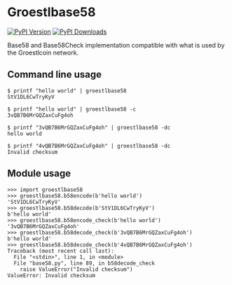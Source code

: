 # Groestlbase58

[![PyPI Version][pypi-image]](https://pypi.python.org/pypi?name=Groestlbase58&:action=display)
[![PyPI Downloads][pypi-downloads-image]](https://pypi.python.org/pypi?name=Groestlbase58&:action=display)

Base58 and Base58Check implementation compatible with what is used by the
Groestlcoin network.


## Command line usage

    $ printf "hello world" | groestlbase58
    StV1DL6CwTryKyV

    $ printf "hello world" | groestlbase58 -c
    3vQB7B6MrGQZaxCuFg4oh

    $ printf "3vQB7B6MrGQZaxCuFg4oh" | groestlbase58 -dc
    hello world

    $ printf "4vQB7B6MrGQZaxCuFg4oh" | groestlbase58 -dc
    Invalid checksum


## Module usage

    >>> import groestlbase58
    >>> groestlbase58.b58encode(b'hello world')
    'StV1DL6CwTryKyV'
    >>> groestlbase58.b58decode(b'StV1DL6CwTryKyV')
    b'hello world'
    >>> groestlbase58.b58encode_check(b'hello world')
    '3vQB7B6MrGQZaxCuFg4oh'
    >>> groestlbase58.b58decode_check(b'3vQB7B6MrGQZaxCuFg4oh')
    b'hello world'
    >>> groestlbase58.b58decode_check(b'4vQB7B6MrGQZaxCuFg4oh')
    Traceback (most recent call last):
      File "<stdin>", line 1, in <module>
      File "base58.py", line 89, in b58decode_check
        raise ValueError("Invalid checksum")
    ValueError: Invalid checksum


[pypi-image]: https://img.shields.io/pypi/v/base58.svg?style=flat
[pypi-downloads-image]: https://img.shields.io/pypi/dm/base58.svg?style=flat
[travis-image]: https://img.shields.io/travis/keis/base58.svg?style=flat
[coveralls-image]: https://img.shields.io/coveralls/keis/base58.svg?style=flat
